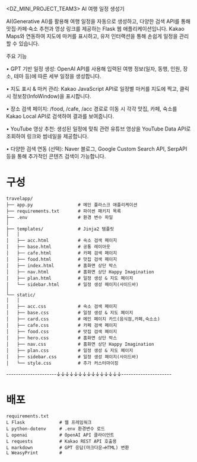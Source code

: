 <DZ_MINI_PROJECT_TEAM3>
AI 여행 일정 생성기

AI(Generative AI)를 활용해 여행 일정을 자동으로 생성하고, 다양한 검색 API를 통해 맛집·카페·숙소 추천과 영상 링크를 제공하는 Flask 웹 애플리케이션입니다. Kakao Maps와 연동하여 지도에 마커를 표시하고, 유저 인터랙션을 통해 손쉽게 일정을 관리할 수 있습니다.

주요 기능

• GPT 기반 일정 생성: OpenAI API를 사용해 입력된 여행 정보(일자, 동행, 인원, 장소, 테마 등)에 따른 세부 일정을 생성합니다.

• 지도 표시 & 마커 관리: Kakao JavaScript API로 일정별 마커를 지도에 찍고, 클릭 시 정보창(InfoWindow)을 표시합니다.

• 장소 검색 페이지: /food, /cafe, /acc 경로로 이동 시 각각 맛집, 카페, 숙소를 Kakao Local API로 검색하여 결과를 보여줍니다.

• YouTube 영상 추천: 생성된 일정에 맞춰 관련 유튜브 영상을 YouTube Data API로 조회하여 링크와 썸네일을 제공합니다.

• 다양한 검색 연동 (선택): Naver 블로그, Google Custom Search API, SerpAPI 등을 통해 추가적인 콘텐츠 검색이 가능합니다.

# 구성
```
travelapp/
├── app.py                 # 메인 플라스크 애플리케이션
├── requirements.txt       # 파이썬 패키지 목록
├── .env                   # 환경 변수 파일
│
├── templates/             # Jinja2 템플릿
│   │
│   ├── acc.html           # 숙소 검색 페이지
│   ├── base.html          # 공통 레이아웃
│   ├── cafe.html          # 카페 검색 페이지
│   ├── food.html          # 맛집 검색 페이지
│   ├── index.html         # 홈화면 상단 박스
│   ├── nav.html           # 홈화면 상단 Happy Imagination
│   ├── plan.html          # 일정 생성 & 지도 페이지
│   └── sidebar.html       # 일정 생성 페이지(사이드바)
│
└── static/
│   │
│   ├── acc.css            # 숙소 검색 페이지
│   ├── base.css           # 일정 생성 & 지도 페이지
│   ├── card.css           # 메인 페이지 카드(음식점,카페,숙소소)
│   ├── cafe.css           # 카페 검색 페이지
│   ├── food.css           # 맛집 검색 페이지
│   ├── hero.css           # 홈화면 상단 박스
│   ├── nav.css            # 홈화면 상단 Happy Imagination
│   ├── plan.css           # 일정 생성 & 지도 페이지
│   ├── sidebar.css        # 일정 생성 페이지(사이드바)
│   └── style.css          # 추가 커스터마이징
```

---------------------↓↓↓↓↓↓↓↓↓↓↓↓↓↓↓---------------------
# 배포
```
requirements.txt
L Flask             # 웹 프레임워크
L python-dotenv     # .env 환경변수 로드
L openai            # OpenAI API 클라이언트
L requests          # Kakao REST API 호출용
L markdown          # GPT 응답(마크다운→HTML) 변환
L WeasyPrint        #
```